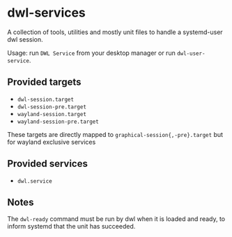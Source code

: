 # dwl-services

A collection of tools, utilities and mostly unit files to handle a systemd-user
dwl session.

Usage: run `DWL Service` from your desktop manager or run `dwl-user-service`.

## Provided targets

* `dwl-session.target`
* `dwl-session-pre.target`
* `wayland-session.target`
* `wayland-session-pre.target`

These targets are directly mapped to `graphical-session{,-pre}.target` but for
wayland exclusive services

## Provided services

* `dwl.service`

## Notes

The `dwl-ready` command must be run by dwl when it is loaded and ready, to
inform systemd that the unit has succeeded.

